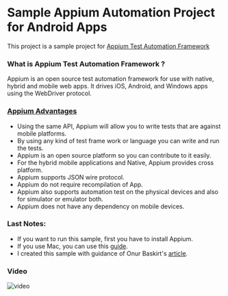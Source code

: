 # Sample Appium Automation Project for Android Apps
This project is a sample project for [Appium Test Automation Framework](http://appium.io/) 

### What is Appium Test Automation Framework ?
Appium is an open source test automation framework for use with native, hybrid and mobile web apps.
It drives iOS, Android, and Windows apps using the WebDriver protocol.

### [Appium Advantages](https://discuss.appium.io/t/advantages-disadvantages-of-using-of-appium/23308)
- Using the same API, Appium will allow you to write tests that are against mobile platforms.
- By using any kind of test frame work or language you can write and run the tests.
- Appium is an open source platform so you can contribute to it easily.
- For the hybrid mobile applications and Native, Appium provides cross platform.
- Appium supports JSON wire protocol.
- Appium do not require recompilation of App.
- Appium also supports automation test on the physical devices and also for simulator or emulator both.
- Appium does not have any dependency on mobile devices.



### Last Notes:
- If you want to run this sample, first you have to install Appium.
- If you use Mac, you can use this [guide](https://www.swtestacademy.com/how-to-install-appium-on-mac/).
- I created this sample with guidance of Onur Baskirt's [article](https://www.swtestacademy.com/appium-tutorial/).

### Video
![video](https://github.com/0rcun/appium-sample-project/blob/main/video.gif)
